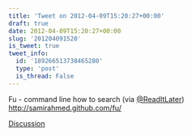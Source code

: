 ```yaml
---
title: 'Tweet on 2012-04-09T15:20:27+00:00'
draft: true
date: 2012-04-09T15:20:27+00:00
slug: '201204091520'
is_tweet: true
tweet_info:
  id: '189266513738465280'
  type: 'post'
  is_thread: False
---
```




Fu - command line how to search (via [@ReadItLater](https://x.com/ReadItLater)) <http://samirahmed.github.com/fu/>

[Discussion](https://x.com/sytelus/status/189266513738465280)
